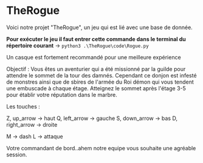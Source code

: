 # TheRogue
 
Voici notre projet "TheRogue", un jeu qui est lié avec une base de donnée.

**Pour exécuter le jeu il faut entrer cette commande dans le terminal du répertoire courant**
-> `python3 .\TheRogue\code\Rogue.py`

Un casque est fortement recommandé pour une meilleure expérience

Objectif : 
Vous êtes un aventurier qui a été missionné par la guilde pour attendre le sommet de la tour des damnés. Cependant ce donjon est infesté de monstres ainsi que de sbires de l'armée du Roi démon qui vous tendent une embuscade à chaque étage. Atteignez le sommet après l'étage 3-5 pour établir votre réputation dans le marbre.


Les touches :

Z, up_arrow -> haut
Q, left_arrow -> gauche
S, down_arrow -> bas
D, right_arrow -> droite

M -> dash
L -> attaque

Votre commandant de bord..ahem notre equipe vous souhaite une agréable session.
